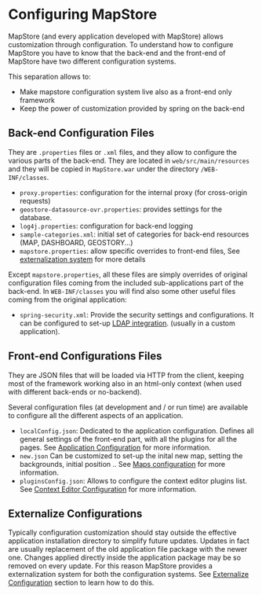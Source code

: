 # Configuring MapStore

MapStore (and every application developed with MapStore) allows customization through configuration.
To understand how to configure MapStore you have to know that the back-end and the front-end of MapStore have two different configuration systems.

This separation allows to:

* Make mapstore configuration system live also as a front-end only framework
* Keep the power of customization provided by spring on the back-end

## Back-end Configuration Files

They are `.properties` files or `.xml` files, and they allow to configure the various parts of the back-end.
They are located in `web/src/main/resources` and they will be copied in  `MapStore.war` under the directory `/WEB-INF/classes`.

* `proxy.properties`: configuration for the internal proxy (for cross-origin requests)
* `geostore-datasource-ovr.properties`: provides settings for the database.
* `log4j.properties`: configuration for back-end logging
* `sample-categories.xml`: initial set of categories for back-end resources (MAP, DASHBOARD, GEOSTORY...)
* `mapstore.properties`: allow specific overrides to front-end files, See [externalization system](../externalized-configurations) for more details

Except `mapstore.properties`, all these files are simply overrides of original configuration files coming from the included sub-applications part of the back-end. In `WEB-INF/classes` you will find also some other useful files coming from the original application:

* `spring-security.xml`: Provide the security settings and configurations. It can be configured to set-up [LDAP integration](../ldap.md). (usually in a custom application).


## Front-end Configurations Files

They are JSON files that will be loaded via HTTP from the client, keeping most of the framework working also in an html-only context (when used with different back-ends or no-backend).

Several configuration files (at development and / or run time) are available to configure all the different aspects of an application.

* `localConfig.json`: Dedicated to the application configuration. Defines all general settings of the front-end part, with all the plugins for all the pages. See [Application Configuration](../local-config) for more information.
* `new.json` Can be customized to set-up the inital new map, setting the backgrounds, initial position .. See [Maps configuration](../maps-configuration) for more information.
* `pluginsConfig.json`: Allows to configure the context editor plugins list. See [Context Editor Configuration](context-editor-config) for more information.

## Externalize Configurations

Typically configuration customization should stay outside the effective application installation directory to simplify future updates. Updates in fact are usually replacement of the old application file package with the newer one. Changes applied directly inside the application package may be so removed on every update. For this reason MapStore provides a externalization system for both the configuration systems. See [Externalize Configuration](../externalized-configurations) section to learn how to do this.


